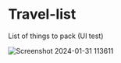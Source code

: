 # Travel-list

List of things to pack (UI test)

![Screenshot 2024-01-31 113611](https://github.com/Emarrest/Travel-list/assets/112563604/2191fc58-65ca-4d53-8637-6ab88c0cfdf4)
